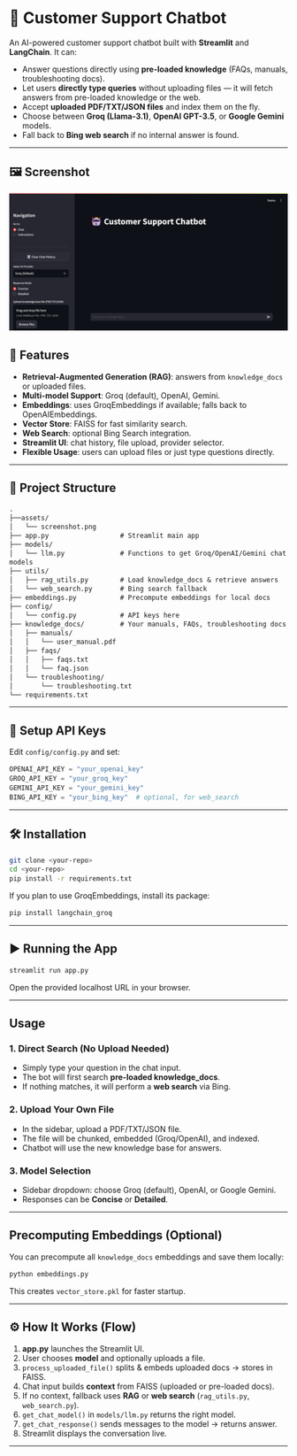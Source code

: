 # 🤖 Customer Support Chatbot

An AI-powered customer support chatbot built with **Streamlit** and **LangChain**.
It can:

* Answer questions directly using **pre-loaded knowledge** (FAQs, manuals, troubleshooting docs).
* Let users **directly type queries** without uploading files — it will fetch answers from pre-loaded knowledge or the web.
* Accept **uploaded PDF/TXT/JSON files** and index them on the fly.
* Choose between **Groq (Llama-3.1)**, **OpenAI GPT-3.5**, or **Google Gemini** models.
* Fall back to **Bing web search** if no internal answer is found.

---
## 🖼 Screenshot
![Streamlit Chatbot UI](assets/screenshot.png)

## 🚀 Features

* **Retrieval-Augmented Generation (RAG)**: answers from `knowledge_docs` or uploaded files.
* **Multi-model Support**: Groq (default), OpenAI, Gemini.
* **Embeddings**: uses GroqEmbeddings if available; falls back to OpenAIEmbeddings.
* **Vector Store**: FAISS for fast similarity search.
* **Web Search**: optional Bing Search integration.
* **Streamlit UI**: chat history, file upload, provider selector.
* **Flexible Usage**: users can upload files or just type questions directly.

---

## 📂 Project Structure

```
.
├──assets/
│   └── screenshot.png
├── app.py                  # Streamlit main app
├── models/
│   └── llm.py              # Functions to get Groq/OpenAI/Gemini chat models
├── utils/
│   ├── rag_utils.py        # Load knowledge_docs & retrieve answers
│   └── web_search.py       # Bing search fallback
├── embeddings.py           # Precompute embeddings for local docs
├── config/
│   └── config.py           # API keys here
├── knowledge_docs/         # Your manuals, FAQs, troubleshooting docs
│   ├── manuals/
│   │   └── user_manual.pdf
│   ├── faqs/
│   │   ├── faqs.txt
│   │   └── faq.json
│   └── troubleshooting/
│       └── troubleshooting.txt
└── requirements.txt
```

---

## 🔑 Setup API Keys

Edit `config/config.py` and set:

```python
OPENAI_API_KEY = "your_openai_key"
GROQ_API_KEY = "your_groq_key"
GEMINI_API_KEY = "your_gemini_key"
BING_API_KEY = "your_bing_key"  # optional, for web_search
```

---

## 🛠 Installation

```bash
git clone <your-repo>
cd <your-repo>
pip install -r requirements.txt
```

If you plan to use GroqEmbeddings, install its package:

```bash
pip install langchain_groq
```

---

## ▶️ Running the App

```bash
streamlit run app.py
```

Open the provided localhost URL in your browser.

---

## Usage

### 1. Direct Search (No Upload Needed)

* Simply type your question in the chat input.
* The bot will first search **pre-loaded knowledge\_docs**.
* If nothing matches, it will perform a **web search** via Bing.

### 2. Upload Your Own File

* In the sidebar, upload a PDF/TXT/JSON file.
* The file will be chunked, embedded (Groq/OpenAI), and indexed.
* Chatbot will use the new knowledge base for answers.

### 3. Model Selection

* Sidebar dropdown: choose Groq (default), OpenAI, or Google Gemini.
* Responses can be **Concise** or **Detailed**.

---

## Precomputing Embeddings (Optional)

You can precompute all `knowledge_docs` embeddings and save them locally:

```bash
python embeddings.py
```

This creates `vector_store.pkl` for faster startup.

---

## ⚙️ How It Works (Flow)

1. **app.py** launches the Streamlit UI.
2. User chooses **model** and optionally uploads a file.
3. `process_uploaded_file()` splits & embeds uploaded docs → stores in FAISS.
4. Chat input builds **context** from FAISS (uploaded or pre-loaded docs).
5. If no context, fallback uses **RAG** or **web search** (`rag_utils.py`, `web_search.py`).
6. `get_chat_model()` in `models/llm.py` returns the right model.
7. `get_chat_response()` sends messages to the model → returns answer.
8. Streamlit displays the conversation live.

---



